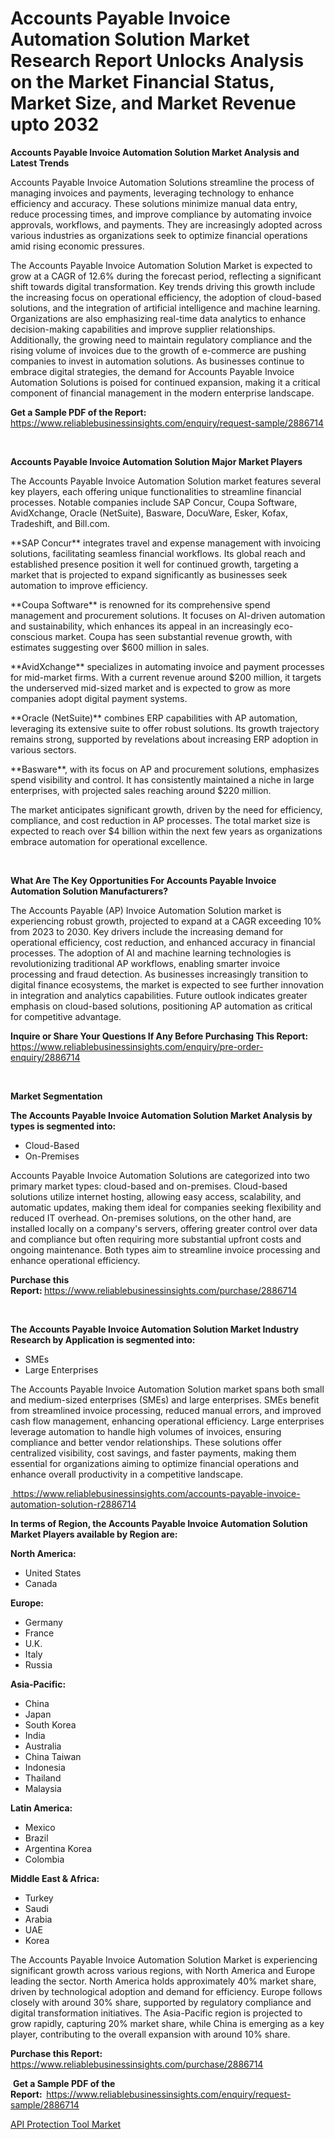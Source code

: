 <p><h1>Accounts Payable Invoice Automation Solution Market Research Report Unlocks Analysis on the Market Financial Status, Market Size, and Market Revenue upto 2032</h1></p><p><strong>Accounts Payable Invoice Automation Solution Market Analysis and Latest Trends</strong></p>
<p><p>Accounts Payable Invoice Automation Solutions streamline the process of managing invoices and payments, leveraging technology to enhance efficiency and accuracy. These solutions minimize manual data entry, reduce processing times, and improve compliance by automating invoice approvals, workflows, and payments. They are increasingly adopted across various industries as organizations seek to optimize financial operations amid rising economic pressures.</p><p>The Accounts Payable Invoice Automation Solution Market is expected to grow at a CAGR of 12.6% during the forecast period, reflecting a significant shift towards digital transformation. Key trends driving this growth include the increasing focus on operational efficiency, the adoption of cloud-based solutions, and the integration of artificial intelligence and machine learning. Organizations are also emphasizing real-time data analytics to enhance decision-making capabilities and improve supplier relationships. Additionally, the growing need to maintain regulatory compliance and the rising volume of invoices due to the growth of e-commerce are pushing companies to invest in automation solutions. As businesses continue to embrace digital strategies, the demand for Accounts Payable Invoice Automation Solutions is poised for continued expansion, making it a critical component of financial management in the modern enterprise landscape.</p></p>
<p><strong>Get a Sample PDF of the Report:&nbsp;</strong> <a href="https://www.reliablebusinessinsights.com/enquiry/request-sample/2886714?utm_campaign=3080&utm_medium=2&utm_source=Github&utm_content=ia&utm_term=13032025&utm_id=accounts-payable-invoice-automation-solution">https://www.reliablebusinessinsights.com/enquiry/request-sample/2886714</a></p>
<p>&nbsp;</p>
<p><strong>Accounts Payable Invoice Automation Solution Major Market Players</strong></p>
<p><p>The Accounts Payable Invoice Automation Solution market features several key players, each offering unique functionalities to streamline financial processes. Notable companies include SAP Concur, Coupa Software, AvidXchange, Oracle (NetSuite), Basware, DocuWare, Esker, Kofax, Tradeshift, and Bill.com.</p><p>**SAP Concur** integrates travel and expense management with invoicing solutions, facilitating seamless financial workflows. Its global reach and established presence position it well for continued growth, targeting a market that is projected to expand significantly as businesses seek automation to improve efficiency.</p><p>**Coupa Software** is renowned for its comprehensive spend management and procurement solutions. It focuses on AI-driven automation and sustainability, which enhances its appeal in an increasingly eco-conscious market. Coupa has seen substantial revenue growth, with estimates suggesting over $600 million in sales.</p><p>**AvidXchange** specializes in automating invoice and payment processes for mid-market firms. With a current revenue around $200 million, it targets the underserved mid-sized market and is expected to grow as more companies adopt digital payment systems.</p><p>**Oracle (NetSuite)** combines ERP capabilities with AP automation, leveraging its extensive suite to offer robust solutions. Its growth trajectory remains strong, supported by revelations about increasing ERP adoption in various sectors.</p><p>**Basware**, with its focus on AP and procurement solutions, emphasizes spend visibility and control. It has consistently maintained a niche in large enterprises, with projected sales reaching around $220 million.</p><p>The market anticipates significant growth, driven by the need for efficiency, compliance, and cost reduction in AP processes. The total market size is expected to reach over $4 billion within the next few years as organizations embrace automation for operational excellence.</p></p>
<p>&nbsp;</p>
<p><strong>What Are The Key Opportunities For Accounts Payable Invoice Automation Solution Manufacturers?</strong></p>
<p><p>The Accounts Payable (AP) Invoice Automation Solution market is experiencing robust growth, projected to expand at a CAGR exceeding 10% from 2023 to 2030. Key drivers include the increasing demand for operational efficiency, cost reduction, and enhanced accuracy in financial processes. The adoption of AI and machine learning technologies is revolutionizing traditional AP workflows, enabling smarter invoice processing and fraud detection. As businesses increasingly transition to digital finance ecosystems, the market is expected to see further innovation in integration and analytics capabilities. Future outlook indicates greater emphasis on cloud-based solutions, positioning AP automation as critical for competitive advantage.</p></p>
<p><strong>Inquire or Share Your Questions If Any Before Purchasing This Report:</strong> <a href="https://www.reliablebusinessinsights.com/enquiry/pre-order-enquiry/2886714?utm_campaign=3080&utm_medium=2&utm_source=Github&utm_content=ia&utm_term=13032025&utm_id=accounts-payable-invoice-automation-solution">https://www.reliablebusinessinsights.com/enquiry/pre-order-enquiry/2886714</a></p>
<p>&nbsp;</p>
<p><strong>Market Segmentation</strong></p>
<p><strong>The Accounts Payable Invoice Automation Solution Market Analysis by types is segmented into:</strong></p>
<p><ul><li>Cloud-Based</li><li>On-Premises</li></ul></p>
<p><p>Accounts Payable Invoice Automation Solutions are categorized into two primary market types: cloud-based and on-premises. Cloud-based solutions utilize internet hosting, allowing easy access, scalability, and automatic updates, making them ideal for companies seeking flexibility and reduced IT overhead. On-premises solutions, on the other hand, are installed locally on a company's servers, offering greater control over data and compliance but often requiring more substantial upfront costs and ongoing maintenance. Both types aim to streamline invoice processing and enhance operational efficiency.</p></p>
<p><strong>Purchase this Report:&nbsp;</strong><a href="https://www.reliablebusinessinsights.com/purchase/2886714?utm_campaign=3080&utm_medium=2&utm_source=Github&utm_content=ia&utm_term=13032025&utm_id=accounts-payable-invoice-automation-solution">https://www.reliablebusinessinsights.com/purchase/2886714</a></p>
<p>&nbsp;</p>
<p><strong>The Accounts Payable Invoice Automation Solution Market Industry Research by Application is segmented into:</strong></p>
<p><ul><li>SMEs</li><li>Large Enterprises</li></ul></p>
<p><p>The Accounts Payable Invoice Automation Solution market spans both small and medium-sized enterprises (SMEs) and large enterprises. SMEs benefit from streamlined invoice processing, reduced manual errors, and improved cash flow management, enhancing operational efficiency. Large enterprises leverage automation to handle high volumes of invoices, ensuring compliance and better vendor relationships. These solutions offer centralized visibility, cost savings, and faster payments, making them essential for organizations aiming to optimize financial operations and enhance overall productivity in a competitive landscape.</p></p>
<p><a href="https://www.reliablebusinessinsights.com/accounts-payable-invoice-automation-solution-r2886714?utm_campaign=3080&utm_medium=2&utm_source=Github&utm_content=ia&utm_term=13032025&utm_id=accounts-payable-invoice-automation-solution">&nbsp;https://www.reliablebusinessinsights.com/accounts-payable-invoice-automation-solution-r2886714</a></p>
<p><strong>In terms of Region, the Accounts Payable Invoice Automation Solution Market Players available by Region are:</strong></p>
<p>
    <p> <strong> North America: </strong>
        <ul>
            <li>United States</li>
            <li>Canada</li>
        </ul>
        </p> 
    <p> <strong> Europe: </strong>
        <ul>
            <li>Germany</li>
            <li>France</li>
            <li>U.K.</li>
            <li>Italy</li>
            <li>Russia</li>
        </ul>
        </p> 
    <p> <strong> Asia-Pacific: </strong>
        <ul>
            <li>China</li>
            <li>Japan</li>
            <li>South Korea</li>
            <li>India</li>
            <li>Australia</li>
            <li>China Taiwan</li>
            <li>Indonesia</li>
            <li>Thailand</li>
            <li>Malaysia</li>
        </ul>
        </p> 
    <p> <strong> Latin America: </strong>
        <ul>
            <li>Mexico</li>
            <li>Brazil</li>
            <li>Argentina Korea</li>
            <li>Colombia</li>
        </ul>
        </p> 
    <p> <strong> Middle East & Africa: </strong>
        <ul>
            <li>Turkey</li>
            <li>Saudi</li>
            <li>Arabia</li>
            <li>UAE</li>
            <li>Korea</li>
        </ul>
    </p>
    </p>
<p><p>The Accounts Payable Invoice Automation Solution Market is experiencing significant growth across various regions, with North America and Europe leading the sector. North America holds approximately 40% market share, driven by technological adoption and demand for efficiency. Europe follows closely with around 30% share, supported by regulatory compliance and digital transformation initiatives. The Asia-Pacific region is projected to grow rapidly, capturing 20% market share, while China is emerging as a key player, contributing to the overall expansion with around 10% share.</p></p>
<p><strong>Purchase this Report: </strong><a href="https://www.reliablebusinessinsights.com/purchase/2886714?utm_campaign=3080&utm_medium=2&utm_source=Github&utm_content=ia&utm_term=13032025&utm_id=accounts-payable-invoice-automation-solution">https://www.reliablebusinessinsights.com/purchase/2886714</a></p>
<p>&nbsp;<strong>Get a Sample PDF of the Report:&nbsp;&nbsp;</strong><a href="https://www.reliablebusinessinsights.com/enquiry/request-sample/2886714?utm_campaign=3080&utm_medium=2&utm_source=Github&utm_content=ia&utm_term=13032025&utm_id=accounts-payable-invoice-automation-solution">https://www.reliablebusinessinsights.com/enquiry/request-sample/2886714</a></p>
<p><strong></strong></p>
<p><p><a href="https://github.com/pidlisseas/Market-Research-Report-List-1/blob/main/api-protection-tool-market.md?utm_campaign=3080&utm_medium=2&utm_source=Github&utm_content=ia&utm_term=13032025&utm_id=accounts-payable-invoice-automation-solution">API Protection Tool Market</a></p></p>